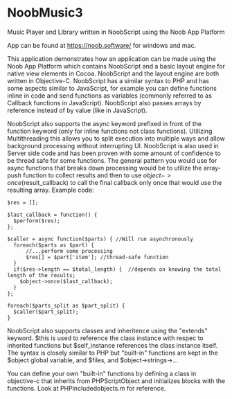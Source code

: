 # NoobMusic3
Music Player and Library written in NoobScript using the Noob App Platform

App can be found at https://noob.software/ for windows and mac.

This application demonstrates how an application can be made using the Noob App Platform which contains NoobScript and a basic layout engine for native view elements in Cocoa. NoobScript and the layout engine are both written in Objective-C. NoobScript has a similar syntax to PHP and has some aspects similar to JavaScript, for example you can define functions inline in code and send functions as variables (commonly referred to as Callback functions in JavaScript). NoobScript also passes arrays by reference instead of by value (like in JavaScript).

NoobScript also supports the async keyword prefixed in front of the function keyword (only for inline functions not class functions). Utilizing Multithreading this allows you to split execution into multiple ways and allow background processing without interrupting UI. NoobScript is also used in Server side code and has been proven with some amount of confidence to be thread safe for some functions. The general pattern you would use for async functions that breaks down processing would be to utilize the array-push function to collect results and then to use $object->once($result_callback) to call the final callback only once that would use the resulting array. Example code:

```
$res = [];

$last_callback = function() {
  $perform($res);
};

$caller = async function($parts) { //Will run asynchronously
  foreach($parts as $part) {
      //...perform some processing
      $res[] = $part['item']; //thread-safe function
  }
  if($res->length == $total_length) {  //depends on knowing the total length of the results;
    $object->once($last_callback);
  }
};

foreach($parts_split as $part_split) {
  $caller($part_split);
}
```

NoobScript also supports classes and inheritence using the "extends" keyword. $this is used to reference the class instance with respec to inherited functions but $self_instance references the class instance itself. The syntax is closely similar to PHP but "built-in" functions are kept in the $object global variable, and $files, and $object->strings->...

You can define your own "built-in" functions by defining a class in objective-c that inherits from PHPScriptObject and initializes blocks with the functions. Look at PHPincludedobjects.m for reference.
